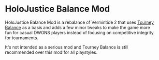 # HoloJustice Balance Mod

HoloJustice Balance Mod is a rebalance of Vermintide 2 that uses [Tourney Balance](https://github.com/Camilo-Guzman/Tourney-Balance) as a basis and adds a few minor tweaks to make the game more fun for casual DWONS players instead of focusing on competitive integrity for tournaments.

It's not intended as a serious mod and Tourney Balance is still recommended over this mod for all playstyles.

